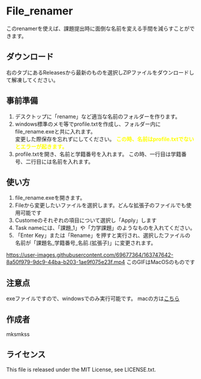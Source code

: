 # File_renamer
このrenamerを使えば、課題提出時に面倒な名前を変える手間を減らすことができます。

## ダウンロード

右のタブにあるReleasesから最新のものを選択しZIPファイルをダウンロードして解凍してください。

## 事前準備

1. デスクトップに「rename」など適当な名前のフォルダーを作ります。
2. windows標準のメモ等でprofile.txtを作成し、フォルダー内にfile_rename.exeと共に入れます。<br>変更した際保存を忘れずにしてください。
**<span style="color:yellow">この時、名前はprofile.txtでないとエラーが起きます。</span>**
3. profile.txtを開き、名前と学籍番号を入れます。
この時、一行目は学籍番号、二行目には名前を入れます。

## 使い方

1. file_rename.exeを開きます。
2. Fileから変更したいファイルを選択します。どんな拡張子のファイルでも使用可能です
3. Customeのそれぞれの項目について選択し「Apply」します
4. Task nameには、「課題_1」や「力学課題」のようなものを入れてください。
5. 「Enter Key」または「Rename」を押すと実行され、選択したファイルの名前が「課題名_学籍番号_名前.(拡張子)」に変更されます。

https://user-images.githubusercontent.com/69677364/163747642-8a50f979-9dc9-44ba-b203-1ae9f075e23f.mp4
このGIFはMacOSのものです

## 注意点

exeファイルですので、windowsでのみ実行可能です。
macの方は[こちら](https://github.com/mksmkss/File_renamer_for_Mac)

## 作成者

mksmkss

## ライセンス

This file is released under the MIT License, see LICENSE.txt.

